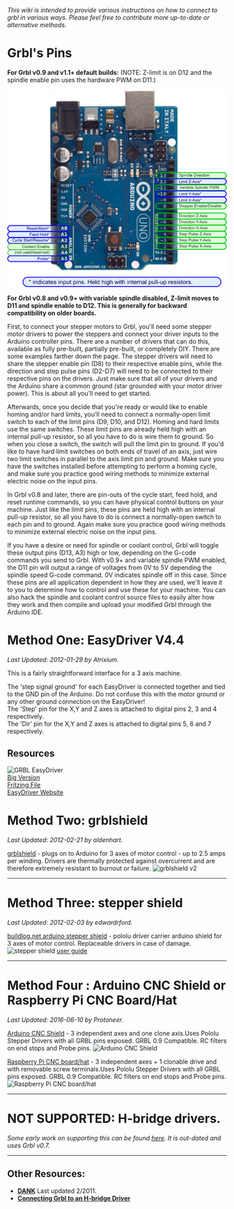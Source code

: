 _This wiki is intended to provide various instructions on how to connect to grbl in various ways. Please feel free to contribute more up-to-date or alternative methods._

# Grbl's Pins

**For Grbl v0.9 and v1.1+ default builds:** (NOTE: Z-limit is on D12 and the spindle enable pin uses the hardware PWM on D11.) 

![Grbl Pin Diagram with Variable Spindle PWM](https://github.com/gnea/gnea-Media/blob/master/Grbl%20Help/Grbl_Pin_Diagram_v0.9+.png?raw=true)

**For Grbl v0.8 and v0.9+ with variable spindle disabled, Z-limit moves to D11 and spindle enable to D12. This is generally for backward compatibility on older boards.** 

First, to connect your stepper motors to Grbl, you'll need some stepper motor drivers to power the steppers and connect your driver inputs to the Arduino controller pins. There are a number of drivers that can do this, available as fully pre-built, partially pre-built, or completely DIY. There are some examples farther down the page. The stepper drivers will need to share the stepper enable pin (D8) to their respective enable pins, while the direction and step pulse pins (D2-D7) will need to be connected to their respective pins on the drivers. Just make sure that all of your drivers and the Arduino share a common ground (star grounded with your motor driver power). This is about all you'll need to get started.

Afterwards, once you decide that you're ready or would like to enable homing and/or hard limits, you'll need to connect a normally-open limit switch to each of the limit pins (D9, D10, and D12). Homing and hard limits use the same switches. These limit pins are already held high with an internal pull-up resistor, so all you have to do is wire them to ground. So when you close a switch, the switch will pull the limit pin to ground. If you'd like to have hard limit switches on both ends of travel of an axis, just wire two limit switches in parallel to the axis limit pin and ground. Make sure you have the switches installed before attempting to perform a homing cycle, and make sure you practice good wiring methods to minimize external electric noise on the input pins.

In Grbl v0.8 and later, there are pin-outs of the cycle start, feed hold, and reset runtime commands, so you can have physical control buttons on your machine. Just like the limit pins, these pins are held high with an internal pull-up resistor, so all you have to do is connect a normally-open switch to each pin and to ground. Again make sure you practice good wiring methods to minimize external electric noise on the input pins.

If you have a desire or need for spindle or coolant control, Grbl will toggle these output pins (D13, A3) high or low, depending on the G-code commands you send to Grbl. With v0.9+ and variable spindle PWM enabled, the D11 pin will output a range of voltages from 0V to 5V depending the spindle speed G-code command. 0V indicates spindle off in this case. Since these pins are all application dependent in how they are used, we'll leave it to you to determine how to control and use these for your machine. You can also hack the spindle and coolant control source files to easily alter how they work and then compile and upload your modified Grbl through the Arduino IDE.

# Method One: EasyDriver V4.4
_Last Updated: 2012-01-29 by Atrixium._

This is a fairly straightforward interface for a 3 axis machine.  

The 'step signal ground' for each EasyDriver is connected together and tied to the GND pin of the Arduino. Do not confuse this with the motor ground or any other ground connection on the EasyDriver!  
The 'Step' pin for the X,Y and Z axes is attached to digital pins 2, 3 and 4 respectively.  
The 'Dir' pin for the X,Y and Z axes is attached to digital pins 5, 6 and 7 respectively.  

## Resources  

![GRBL EasyDriver](http://dl.dropbox.com/u/54312401/grbl/GRBL%20EasyDriver_small.png)  
[Big Version](http://dl.dropbox.com/u/54312401/grbl/GRBL%20EasyDriver_big.png)  
[Fritzing File](http://dl.dropbox.com/u/54312401/grbl/GRBL%20EasyDriver.fz)  
[EasyDriver Website](http://www.schmalzhaus.com/EasyDriver/)  

# Method Two: grblshield
_Last Updated: 2012-02-21 by aldenhart._  

[grblshield](http://www.synthetos.com/wiki/index.php?title=Projects:grblShield) - plugs on to Arduino for 3 axes of motor control - up to 2.5 amps per winding. Drivers are thermally protected against overcurrent and are therefore extremely resistant to burnout or failure.
![grblshield v2](http://dl.dropbox.com/u/45988398/6251974637_3aea9c2e08_z.jpg)


***

# Method Three: stepper shield
_Last Updated: 2012-02-03 by edwardrford._

[buildlog.net arduino stepper shield](http://www.buildlog.net/blog/2011/08/stepper-driver-arduino-shield/) - pololu driver carrier arduino shield for 3 axes of motor control. Replaceable drivers in case of damage.
![stepper shield](http://buildlog.net/cnc_laser/store/images/stepper_shield.JPG)
[user guide](http://www.buildlog.net/cnc_laser/erp/get_doc.php?docNumber=A40008)

***

# Method Four : Arduino CNC Shield or Raspberry Pi CNC Board/Hat
_Last Updated: 2016-06-10 by Protoneer._

[Arduino CNC Shield](http://blog.protoneer.co.nz/arduino-cnc-shield/) - 3 independent axes and one clone axis.Uses Pololu Stepper Drivers with all GRBL pins exposed. GRBL 0.9 Compatible. RC filters on end stops and Probe pins.
![Arduino CNC Shield](http://blog.protoneer.co.nz/wp-content/uploads/2013/07/Arduino_CNC_Sheild_V310_Populated.jpg)

[Raspberry Pi CNC board/hat](http://wiki.protoneer.co.nz/Raspberry_Pi_CNC) - 3 independent axes + 1 clonable drive and with removable screw terminals.Uses Pololu Stepper Drivers with all GRBL pins exposed. GRBL 0.9 Compatible. RC filters on end stops and Probe pins.
![Raspberry Pi CNC board/hat](http://wiki.protoneer.co.nz/images/5/56/RPI-CNC-V258-Front.jpg)

***

# NOT SUPPORTED: H-bridge drivers.

_Some early work on supporting this can be found [here](http://ssecganesh.blogspot.de/2008/05/driving-stepper-motor-using-uln2003.html). It is out-dated and uses Grbl v0.7._

***

## Other Resources:
* **[DANK](http://dank.bengler.no/-/page/show/5473_connectinggrbl)** Last updated 2/2011.
* **[Connecting Grbl to an H-bridge Driver](https://github.com/grbl/grbl/wiki/H-Bridge-as-stepper-driver)**